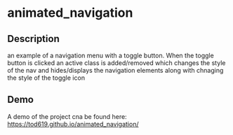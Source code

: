 # animated_navigation

## Description
an example of a navigation menu with a toggle button.  When the toggle button is clicked an active class is added/removed which changes the style of the nav and hides/displays the navigation elements along with chnaging the style of the toggle icon

## Demo
A demo of  the project cna be found here: https://tod619.github.io/animated_navigation/